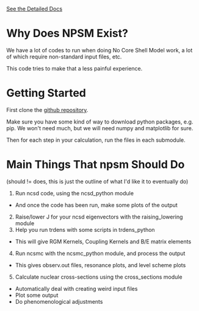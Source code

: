 [See the Detailed Docs](https://callum-mccracken.github.io/npsm/build/html)

# Why Does NPSM Exist?

We have a lot of codes to run when doing No Core Shell Model
work, a lot of which require non-standard input files, etc.

This code tries to make that a less painful experience.

# Getting Started

First clone the [github repository](https://github.com/callum-mccracken/npsm.git).

Make sure you have some kind of way to download python packages, e.g. pip.
We won't need much, but we will need numpy and matplotlib for sure.

Then for each step in your calculation, run the files in each submodule.

# Main Things That npsm Should Do
(should != does, this is just the outline of what I'd like it to eventually do)
1. Run ncsd code, using the ncsd_python module
  - And once the code has been run, make some plots of the output
2. Raise/lower J for your ncsd eigenvectors with the raising_lowering module
3. Help you run trdens with some scripts in trdens_python
  - This will give RGM Kernels, Coupling Kernels and B/E matrix elements
4. Run ncsmc with the ncsmc_python module, and process the output
  - This gives observ.out files, resonance plots, and level scheme plots
5. Calculate nuclear cross-sections using the cross_sections module
  - Automatically deal with creating weird input files
  - Plot some output
  - Do phenomenological adjustments
